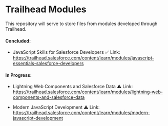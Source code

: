 # Trailhead Modules
This repository will serve to store files from modules developed through Trailhead.

#### Concluded:
- JavaScript Skills for Salesforce Developers ✅
Link: https://trailhead.salesforce.com/content/learn/modules/javascript-essentials-salesforce-developers

#### In Progress:
- Lightning Web Components and Salesforce Data ⚠
Link: https://trailhead.salesforce.com/content/learn/modules/lightning-web-components-and-salesforce-data

- Modern JavaScript Development ⚠
Link: https://trailhead.salesforce.com/content/learn/modules/modern-javascript-development
